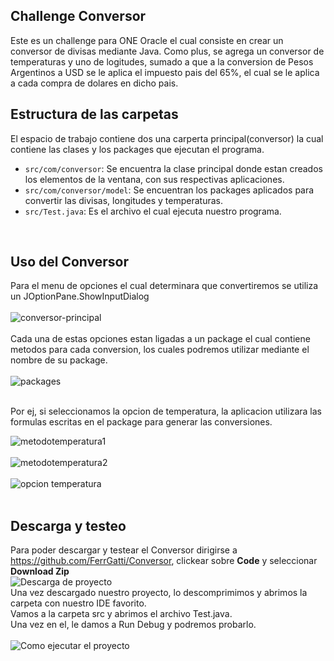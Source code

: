 ## Challenge Conversor

Este es un challenge para ONE Oracle el cual consiste en crear un conversor de divisas mediante Java.
Como plus, se agrega un conversor de temperaturas y uno de logitudes, sumado a que a la conversion de Pesos Argentinos a USD se le aplica el impuesto pais del 65%, el cual se le aplica a cada compra de dolares en dicho pais.

## Estructura de las carpetas

El espacio de trabajo contiene dos una carperta principal(conversor) la cual contiene las clases y los packages que ejecutan el programa.

- `src/com/conversor`: Se encuentra la clase principal donde estan creados los elementos de la ventana, con sus respectivas aplicaciones.
- `src/com/conversor/model`: Se encuentran los packages aplicados para convertir las divisas, longitudes y temperaturas.
- `src/Test.java`: Es el archivo el cual ejecuta nuestro programa.
<br>

## Uso del Conversor

Para el menu de opciones el cual determinara que convertiremos se utiliza un JOptionPane.ShowInputDialog <br> <br>
![conversor-principal](https://user-images.githubusercontent.com/95766371/224886144-4f88f7c5-7441-4858-92d4-e9a3b70c0d32.png)
<br> <br>
Cada una de estas opciones estan ligadas a un package el cual contiene metodos para cada conversion, los cuales podremos utilizar mediante el nombre de su package. <br> <br>
![packages](https://user-images.githubusercontent.com/95766371/224886943-460332ab-9093-4e83-ac0b-b916f42ca175.png)
<br> <br>

Por ej, si seleccionamos la opcion de temperatura, la aplicacion utilizara las formulas escritas en el package para generar las conversiones. <br>

![metodotemperatura1](https://user-images.githubusercontent.com/95766371/225162098-7933b14c-86ec-4ed9-8bc8-51fe52cb9567.png)
<br> <br>
 ![metodotemperatura2](https://user-images.githubusercontent.com/95766371/225162358-41f5029b-2ed4-4672-bccb-3b07b365e583.png)
<br> <br>
![opcion temperatura](https://user-images.githubusercontent.com/95766371/225162557-a8b6ae09-9924-4556-a96e-048b6df5833d.png)
<br> <br>
## Descarga y testeo
Para poder descargar y testear el Conversor dirigirse a <a>https://github.com/FerrGatti/Conversor</a>, clickear sobre <strong>Code</strong> y seleccionar <strong>Download Zip</strong> <br>
![Descarga de proyecto](https://user-images.githubusercontent.com/95766371/225165008-579c1b1d-cd39-4dea-9ac9-ca6499dee301.gif)
<br>
Una vez descargado nuestro proyecto, lo descomprimimos y abrimos la carpeta con nuestro IDE favorito. <br>
Vamos a la carpeta src y abrimos el archivo Test.java. <br>
Una vez en el, le damos a Run Debug y podremos probarlo.
<br> <br>
![Como ejecutar el proyecto](https://user-images.githubusercontent.com/95766371/225165600-e4c9469f-6d94-4872-9699-9a07b9597c4d.gif)

